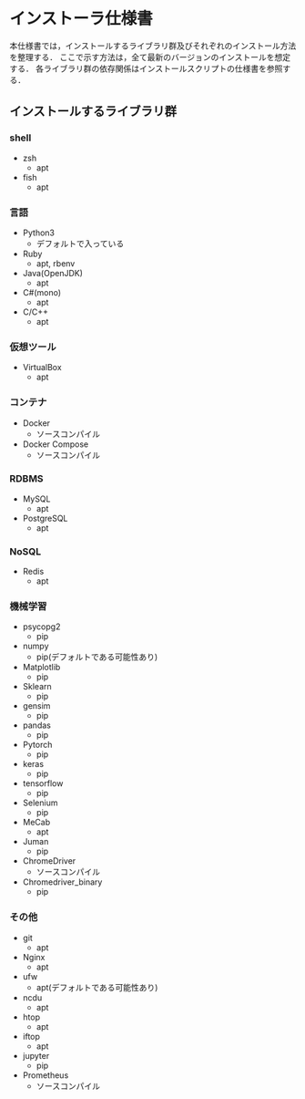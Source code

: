 インストーラ仕様書
===

本仕様書では，インストールするライブラリ群及びそれぞれのインストール方法を整理する．
ここで示す方法は，全て最新のバージョンのインストールを想定する．
各ライブラリ群の依存関係はインストールスクリプトの仕様書を参照する．

## インストールするライブラリ群

### shell
- zsh
    - apt
- fish
    - apt


### 言語
- Python3
    - デフォルトで入っている
- Ruby
    - apt, rbenv
- Java(OpenJDK)
    - apt
- C#(mono)
    - apt
- C/C++
    - apt

### 仮想ツール
- VirtualBox
    - apt

### コンテナ
- Docker
    - ソースコンパイル
- Docker Compose
    - ソースコンパイル


### RDBMS
- MySQL
    - apt
- PostgreSQL
    - apt

### NoSQL
- Redis
    - apt

### 機械学習
- psycopg2
    - pip
- numpy
    - pip(デフォルトである可能性あり)
- Matplotlib
    - pip
- Sklearn
    - pip
- gensim
    - pip
- pandas
    - pip
- Pytorch
    - pip
- keras
    - pip
- tensorflow
    - pip
- Selenium
    - pip
- MeCab
    - apt
- Juman
    - pip
- ChromeDriver
    - ソースコンパイル
- Chromedriver_binary
    - pip
   
### その他
- git
    - apt
- Nginx
    - apt
- ufw
    - apt(デフォルトである可能性あり)
- ncdu
    - apt
- htop
    - apt
- iftop
    - apt
- jupyter
    - pip
- Prometheus
    - ソースコンパイル